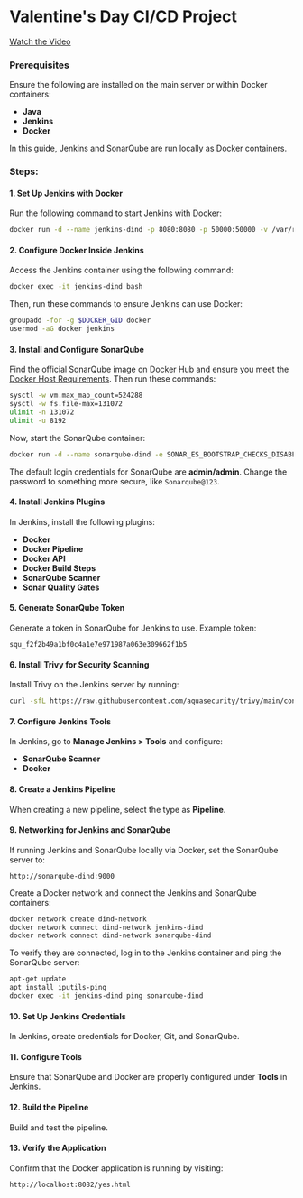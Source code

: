 
# Valentine's Day CI/CD Project  

[Watch the Video](https://youtu.be/_Xo3eYAz7Zo?list=PLAdTNzDIZj_9c-o43WJ7yYBa5YEAkWiOv)

### Prerequisites

Ensure the following are installed on the main server or within Docker containers:
- **Java**
- **Jenkins**
- **Docker**

In this guide, Jenkins and SonarQube are run locally as Docker containers.

### Steps:

#### 1. Set Up Jenkins with Docker
Run the following command to start Jenkins with Docker:

```bash
docker run -d --name jenkins-dind -p 8080:8080 -p 50000:50000 -v /var/run/docker.sock:/var/run/docker.sock -v $(which docker):/usr/bin/docker -u root -e DOCKER_GID=$(getent group docker | cut -d: -f3) jenkins/jenkins:lts
```

#### 2. Configure Docker Inside Jenkins
Access the Jenkins container using the following command:

```bash
docker exec -it jenkins-dind bash
```

Then, run these commands to ensure Jenkins can use Docker:

```bash
groupadd -for -g $DOCKER_GID docker
usermod -aG docker jenkins
```

#### 3. Install and Configure SonarQube
Find the official SonarQube image on Docker Hub and ensure you meet the [Docker Host Requirements](https://hub.docker.com/_/sonarqube). Then run these commands:

```bash
sysctl -w vm.max_map_count=524288
sysctl -w fs.file-max=131072
ulimit -n 131072
ulimit -u 8192
```

Now, start the SonarQube container:

```bash
docker run -d --name sonarqube-dind -e SONAR_ES_BOOTSTRAP_CHECKS_DISABLE=true -p 9000:9000 sonarqube:latest
```

The default login credentials for SonarQube are **admin/admin**. Change the password to something more secure, like `Sonarqube@123`.

#### 4. Install Jenkins Plugins
In Jenkins, install the following plugins:
- **Docker**
- **Docker Pipeline**
- **Docker API**
- **Docker Build Steps**
- **SonarQube Scanner**
- **Sonar Quality Gates**

#### 5. Generate SonarQube Token
Generate a token in SonarQube for Jenkins to use. Example token:

```
squ_f2f2b49a1bf0c4a1e7e971987a063e309662f1b5
```

#### 6. Install Trivy for Security Scanning
Install Trivy on the Jenkins server by running:

```bash
curl -sfL https://raw.githubusercontent.com/aquasecurity/trivy/main/contrib/install.sh | sh -s -- -b /usr/local/bin v0.18.3
```

#### 7. Configure Jenkins Tools
In Jenkins, go to **Manage Jenkins > Tools** and configure:
- **SonarQube Scanner**
- **Docker**

#### 8. Create a Jenkins Pipeline
When creating a new pipeline, select the type as **Pipeline**.

#### 9. Networking for Jenkins and SonarQube
If running Jenkins and SonarQube locally via Docker, set the SonarQube server to:

```
http://sonarqube-dind:9000
```

Create a Docker network and connect the Jenkins and SonarQube containers:

```bash
docker network create dind-network
docker network connect dind-network jenkins-dind
docker network connect dind-network sonarqube-dind
```

To verify they are connected, log in to the Jenkins container and ping the SonarQube server:

```bash
apt-get update
apt install iputils-ping
docker exec -it jenkins-dind ping sonarqube-dind
```

#### 10. Set Up Jenkins Credentials
In Jenkins, create credentials for Docker, Git, and SonarQube.

#### 11. Configure Tools
Ensure that SonarQube and Docker are properly configured under **Tools** in Jenkins.

#### 12. Build the Pipeline
Build and test the pipeline.

#### 13. Verify the Application
Confirm that the Docker application is running by visiting:

```
http://localhost:8082/yes.html
```
